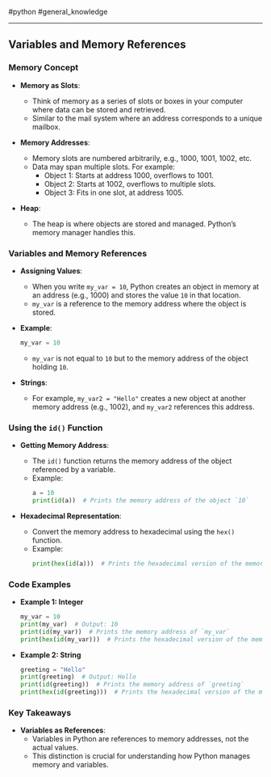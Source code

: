 #python #general_knowledge 

---
## Variables and Memory References

### Memory Concept

- **Memory as Slots**:
  - Think of memory as a series of slots or boxes in your computer where data can be stored and retrieved.
  - Similar to the mail system where an address corresponds to a unique mailbox.

- **Memory Addresses**:
  - Memory slots are numbered arbitrarily, e.g., 1000, 1001, 1002, etc.
  - Data may span multiple slots. For example:
    - Object 1: Starts at address 1000, overflows to 1001.
    - Object 2: Starts at 1002, overflows to multiple slots.
    - Object 3: Fits in one slot, at address 1005.

- **Heap**:
  - The heap is where objects are stored and managed. Python’s memory manager handles this.

### Variables and Memory References

- **Assigning Values**:
  - When you write `my_var = 10`, Python creates an object in memory at an address (e.g., 1000) and stores the value `10` in that location.
  - `my_var` is a reference to the memory address where the object is stored. 

- **Example**:
  ```python
  my_var = 10
  ```
  - `my_var` is not equal to `10` but to the memory address of the object holding `10`.

- **Strings**:
  - For example, `my_var2 = "Hello"` creates a new object at another memory address (e.g., 1002), and `my_var2` references this address.

### Using the `id()` Function

- **Getting Memory Address**:
  - The `id()` function returns the memory address of the object referenced by a variable.
  - Example:
    ```python
    a = 10
    print(id(a))  # Prints the memory address of the object `10`
    ```

- **Hexadecimal Representation**:
  - Convert the memory address to hexadecimal using the `hex()` function.
  - Example:
    ```python
    print(hex(id(a)))  # Prints the hexadecimal version of the memory address
    ```

### Code Examples

- **Example 1: Integer**
  ```python
  my_var = 10
  print(my_var)  # Output: 10
  print(id(my_var))  # Prints the memory address of `my_var`
  print(hex(id(my_var)))  # Prints the hexadecimal version of the memory address
  ```

- **Example 2: String**
  ```python
  greeting = "Hello"
  print(greeting)  # Output: Hello
  print(id(greeting))  # Prints the memory address of `greeting`
  print(hex(id(greeting)))  # Prints the hexadecimal version of the memory address
  ```

### Key Takeaways

- **Variables as References**:
  - Variables in Python are references to memory addresses, not the actual values.
  - This distinction is crucial for understanding how Python manages memory and variables.